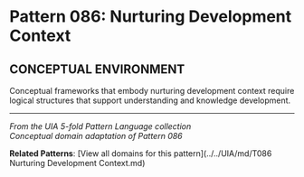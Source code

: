 # Pattern 086: Nurturing Development Context

## CONCEPTUAL ENVIRONMENT

Conceptual frameworks that embody nurturing development context require logical structures that support understanding and knowledge development.

---

*From the UIA 5-fold Pattern Language collection*  
*Conceptual domain adaptation of Pattern 086*

**Related Patterns**: [View all domains for this pattern](../../UIA/md/T086 Nurturing Development Context.md)